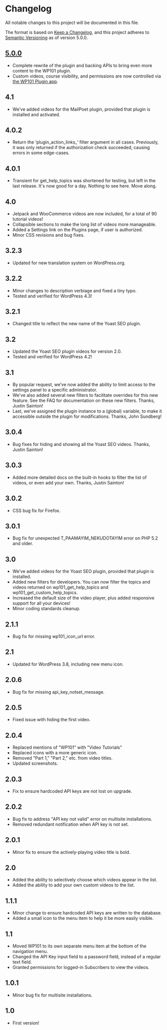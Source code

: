 # Changelog
All notable changes to this project will be documented in this file.

The format is based on [Keep a Changelog](https://keepachangelog.com/en/1.0.0/),
and this project adheres to [Semantic Versioning](https://semver.org/spec/v2.0.0.html) as of version 5.0.0.

## [5.0.0]
* Complete rewrite of the plugin and backing APIs to bring even more content to the WP101 plugin.
* Custom videos, course visibility, and permissions are now controlled via [the WP101 Plugin app](https://app.wp101plugin.com).

## 4.1
* We’ve added videos for the MailPoet plugin, provided that plugin is installed and activated.

## 4.0.2
* Return the ‘plugin_action_links_’ filter argument in all cases. Previously, it was only returned if the authorization check succeeded, causing errors in some edge-cases.

## 4.0.1
* Transient for get_help_topics was shortened for testing, but left in the last release. It's now good for a day. Nothing to see here. Move along.

## 4.0
* Jetpack and WooCommerce videos are now included, for a total of 90 tutorial videos!
* Collapsible sections to make the long list of videos more manageable.
* Added a Settings link on the Plugins page, if user is authorized.
* Minor CSS revisions and bug fixes.

## 3.2.3
* Updated for new translation system on WordPress.org.

## 3.2.2
* Minor changes to description verbiage and fixed a tiny typo.
* Tested and verified for WordPress 4.3!

## 3.2.1
* Changed title to reflect the new name of the Yoast SEO plugin.

## 3.2
* Updated the Yoast SEO plugin videos for version 2.0.
* Tested and verified for WordPress 4.2!

## 3.1
* By popular request, we’ve now added the ability to limit access to the settings panel to a specific administrator.
* We've also added several new filters to facilitate overrides for this new feature. See the FAQ for documentation on these new filters. Thanks, Justin Sainton!
* Last, we’ve assigned the plugin instance to a (global) variable, to make it accessible outside the plugin for modifications. Thanks, John Sundberg!

## 3.0.4
* Bug fixes for hiding and showing all the Yoast SEO videos. Thanks, Justin Sainton!

## 3.0.3
* Added more detailed docs on the built-in hooks to filter the list of videos, or even add your own. Thanks, Justin Sainton!

## 3.0.2
* CSS bug fix for Firefox.

## 3.0.1
* Bug fix for unexpected T_PAAMAYIM_NEKUDOTAYIM error on PHP 5.2 and older.

## 3.0
* We’ve added videos for the Yoast SEO plugin, provided that plugin is installed.
* Added new filters for developers. You can now filter the topics and videos returned on wp101_get_help_topics and wp101_get_custom_help_topics.
* Increased the default size of the video player, plus added responsive support for all your devices!
* Minor coding standards cleanup.

## 2.1.1
* Bug fix for missing wp101_icon_url error.

## 2.1
* Updated for WordPress 3.8, including new menu icon.

## 2.0.6
* Bug fix for missing api_key_notset_message.

## 2.0.5
* Fixed issue with hiding the first video.

## 2.0.4
* Replaced mentions of "WP101" with "Video Tutorials"
* Replaced icons with a more generic icon.
* Removed "Part 1," "Part 2," etc. from video titles.
* Updated screenshots.

## 2.0.3
* Fix to ensure hardcoded API keys are not lost on upgrade.

## 2.0.2
* Bug fix to address "API key not valid" error on multisite installations.
* Removed redundant notification when API key is not set.

## 2.0.1
* Minor fix to ensure the actively-playing video title is bold.

## 2.0
* Added the ability to selectively choose which videos appear in the list.
* Added the ability to add your own custom videos to the list.

## 1.1.1
* Minor change to ensure hardcoded API keys are written to the database.
* Added a small icon to the menu item to help it be more easily visible.

## 1.1
* Moved WP101 to its own separate menu item at the bottom of the navigation menu.
* Changed the API Key input field to a password field, instead of a regular text field.
* Granted permissions for logged-in Subscribers to view the videos.

## 1.0.1
* Minor bug fix for multisite installations.

## 1.0
* First version!

[5.0.0]: https://github.com/leftlane/wp101plugin/releases/tag/v5.0.0
